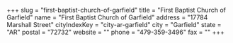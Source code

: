 +++
slug = "first-baptist-church-of-garfield"
title = "First Baptist Church of Garfield"
name = "First Baptist Church of Garfield"
address = "17784 Marshall Street"
cityIndexKey = "city-ar-garfield"
city = "Garfield"
state = "AR"
postal = "72732"
website = ""
phone = "479-359-3496"
fax = ""
+++
